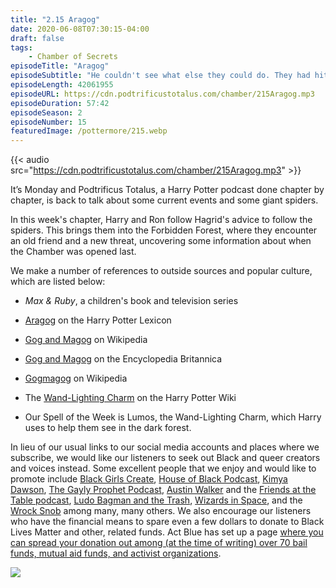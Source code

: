 ```yaml
---
title: "2.15 Aragog"
date: 2020-06-08T07:30:15-04:00
draft: false
tags:
    - Chamber of Secrets
episodeTitle: "Aragog"
episodeSubtitle: "He couldn't see what else they could do. They had hit dead ends everywhere. Riddle had caught the wrong person, the Heir of Slytherin had got off, and no one could tell whether it was the same person, or a different one, who had opened the Chamber this time. There was nobody else to ask."
episodeLength: 42061955
episodeURL: https://cdn.podtrificustotalus.com/chamber/215Aragog.mp3
episodeDuration: 57:42
episodeSeason: 2
episodeNumber: 15
featuredImage: /pottermore/215.webp
---
```

{{< audio src="https://cdn.podtrificustotalus.com/chamber/215Aragog.mp3" >}}

It’s Monday and Podtrificus Totalus, a Harry Potter podcast done chapter by chapter, is back to talk about some current events and some giant spiders.

In this week's chapter, Harry and Ron follow Hagrid's advice to follow the spiders. This brings them into the Forbidden Forest, where they encounter an old friend and a new threat, uncovering some information about when the Chamber was opened last.

We make a number of references to outside sources and popular culture, which are listed below:

- *Max & Ruby*, a children's book and television series

- [Aragog](https://www.hp-lexicon.org/character/aragog/) on the Harry Potter Lexicon

- [Gog and Magog](https://en.wikipedia.org/wiki/Gog_and_Magog) on Wikipedia

- [Gog and Magog](https://www.britannica.com/topic/Gog) on the Encyclopedia Britannica

- [Gogmagog](https://en.wikipedia.org/wiki/Gogmagog_(giant)) on Wikipedia

- The [Wand-Lighting Charm](https://harrypotter.fandom.com/wiki/Wand-Lighting_Charm) on the Harry Potter Wiki

- Our Spell of the Week is Lumos, the Wand-Lighting Charm, which Harry uses to help them see in the dark forest.

In lieu of our usual links to our social media accounts and places where we subscribe, we would like our listeners to seek out Black and queer creators and voices instead. Some excellent people that we enjoy and would like to promote include [Black Girls Create](https://blackgirlscreate.org/), [House of Black Podcast](https://twitter.com/HouseOfBlackPod), [Kimya Dawson](https://twitter.com/mrskimyadawson), [The Gayly Prophet Podcast](https://twitter.com/thegaylyprophet), [Austin Walker](https://twitter.com/austin_walker) and the [Friends at the Table podcast](http://friendsatthetable.net/), [Ludo Bagman and the Trash](https://ludobagmanandthetrash.bandcamp.com/music), [Wizards in Space](https://www.wizardsinspacemag.com/), and the [Wrock Snob](https://twitter.com/WrockSnob) among many, many others. We also encourage our listeners who have the financial means to spare even a few dollars to donate to Black Lives Matter and other, related funds. Act Blue has set up a page [where you can spread your donation out among (at the time of writing) over 70 bail funds, mutual aid funds, and activist organizations](https://secure.actblue.com/donate/bail_funds_george_floyd).

<img class="chapterArt" src="/chapter/215.webp" />